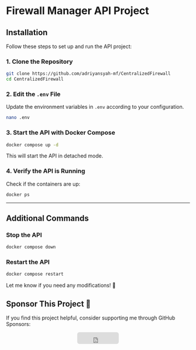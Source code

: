 # Firewall Manager API Project

## Installation

Follow these steps to set up and run the API project:

### 1. Clone the Repository
```bash
git clone https://github.com/adriyansyah-mf/CentralizedFirewall
cd CentralizedFirewall
```

### 2. Edit the `.env` File
Update the environment variables in `.env` according to your configuration.

```bash
nano .env
```

### 3. Start the API with Docker Compose
```bash
docker compose up -d
```

This will start the API in detached mode.

### 4. Verify the API is Running
Check if the containers are up:
```bash
docker ps
```


---

## Additional Commands

### Stop the API
```bash
docker compose down
```

### Restart the API
```bash
docker compose restart
```

Let me know if you need any modifications! 🚀



## Sponsor This Project 💖  

If you find this project helpful, consider supporting me through GitHub Sponsors:  

<p align="center">
  <iframe src="https://github.com/sponsors/adriyansyah-mf/button" 
          title="Sponsor adriyansyah-mf" 
          height="32" 
          width="114" 
          style="border: 0; border-radius: 6px;">
  </iframe>
</p>